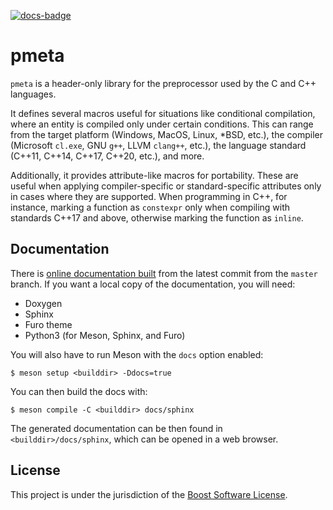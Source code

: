 [![docs-badge][]][docs]

# pmeta

`pmeta` is a header-only library for the preprocessor used by the C and C++ languages.

It defines several macros useful for situations like conditional compilation,
where an entity is compiled only under certain conditions. This can range from
the target platform (Windows, MacOS, Linux, \*BSD, etc.), the compiler
(Microsoft `cl.exe`, GNU `g++`, LLVM `clang++`, etc.), the language standard
(C++11, C++14, C++17, C++20, etc.), and more.

Additionally, it provides attribute-like macros for portability. These are
useful when applying compiler-specific or standard-specific attributes only in
cases where they are supported. When programming in C++, for instance, marking a
function as `constexpr` only when compiling with standards C++17 and above,
otherwise marking the function as `inline`.

## Documentation

There is [online documentation built][docs] from the latest commit from the
`master` branch. If you want a local copy of the documentation, you will need:

- Doxygen
- Sphinx
- Furo theme
- Python3 (for Meson, Sphinx, and Furo)

You will also have to run Meson with the `docs` option enabled:

```
$ meson setup <builddir> -Ddocs=true
```

You can then build the docs with:

```
$ meson compile -C <builddir> docs/sphinx
```

The generated documentation can be then found in `<builddir>/docs/sphinx`, which
can be opened in a web browser.

## License

This project is under the jurisdiction of the [Boost Software License](LICENSE).

[docs]: https://acdenissk.github.io/pmeta/
[docs-badge]: https://img.shields.io/badge/docs-online-5023dd.svg?style=flat-square
